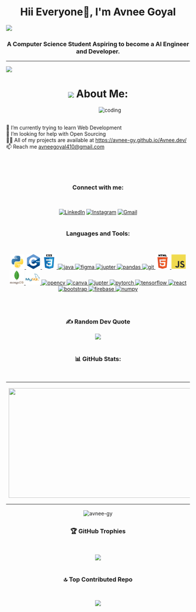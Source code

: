 

<h1 align="center">Hii Everyone👋, I'm Avnee Goyal</h1>
<img src="https://user-images.githubusercontent.com/73097560/115834477-dbab4500-a447-11eb-908a-139a6edaec5c.gif">
<h3 align="center">A Computer Science Student Aspiring to become a AI Engineer and Developer. </h3>

---
[![](https://visitcount.itsvg.in/api?id=avnee-gy&icon=8&color=11)](https://visitcount.itsvg.in)

<h1 align="center"> <img src="https://github.com/TheDudeThatCode/TheDudeThatCode/blob/master/Assets/Developer.gif" width="45" align="center" /> About Me:</h1>
<img align ="right" alt="coding" width="250" src="https://media.giphy.com/media/paTz7UZbPfTZFRYnnB/giphy.gif">

<br><br>

🌱 I’m currently trying to learn Web Development<br> 🤝 I’m looking for help with Open Sourcing<br>👨‍💻 All of my projects are available at https://avnee-gy.github.io/Avnee.dev/<br>📫 Reach me avneegoyal410@gmail.com<br>

<br>
<br>

# <h3 align="center">Connect with me:</h3><br>
<p align="center">
<a href="http://www.linkedin.com/in/avnee-goyal-0410abc" target="_blank"><img align="center" src="https://www.vectorlogo.zone/logos/linkedin/linkedin-icon.svg" alt="LinkedIn" height="30"/></a>
<a href="https://www.instagram.com/avnee_goyal/" target="_blank"><img align="center" src="https://www.vectorlogo.zone/logos/instagram/instagram-icon.svg" alt="Instagram" height="30" /></a>
<a href="mailto:avneegoyal410@gmail.com">
<img align="center" alt="Gmail" src="https://www.vectorlogo.zone/logos/gmail/gmail-icon.svg" height="30" /></a>
</p>

# <h3 align="center">Languages and Tools:</h3><br>
<p align="center"> <a href="https://www.python.org" target="_blank"> <img src="https://raw.githubusercontent.com/devicons/devicon/master/icons/python/python-original.svg" alt="python" width="40" height="40"/> </a> 
<a href="https://www.w3schools.com/cpp/" target="_blank" rel="noreferrer"> <img src="https://raw.githubusercontent.com/devicons/devicon/master/icons/cplusplus/cplusplus-original.svg" alt="cplusplus" width="40" height="40"/> </a> 
<a href="https://www.w3schools.com/css/" target="_blank" rel="noreferrer"> <img src="https://raw.githubusercontent.com/devicons/devicon/master/icons/css3/css3-original-wordmark.svg" alt="css3" width="40" height="40"/> </a>
<a href="https://www.java.com" target="_blank"> <img src="https://cdn.jsdelivr.net/gh/devicons/devicon/icons/java/java-original-wordmark.svg" alt="java" width="40" height="40"/> </a>
<a href="https://www.figma.com/" target="_blank" rel="noreferrer"> <img src="https://www.vectorlogo.zone/logos/figma/figma-icon.svg" alt="figma" width="40" height="40"/> </a> 
  <a href="https://www.anaconda.com" target="_blank"> <img src="https://cdn.jsdelivr.net/gh/devicons/devicon/icons/jupyter/jupyter-original-wordmark.svg" alt="jupter" width="40" height="40"/> </a> 
  <a href="https://www.pandas.com" target="_blank"> <img src="https://cdn.jsdelivr.net/gh/devicons/devicon/icons/pandas/pandas-original-wordmark.svg" alt="pandas" width="40" height="40"/> </a>
  <a href="https://git-scm.com/" target="_blank" rel="noreferrer"> <img src="https://www.vectorlogo.zone/logos/git-scm/git-scm-icon.svg" alt="git" width="40" height="40"/> </a> 
  <a href="https://www.w3.org/html/" target="_blank" rel="noreferrer"> <img src="https://raw.githubusercontent.com/devicons/devicon/master/icons/html5/html5-original-wordmark.svg" alt="html5" width="40" height="40"/> </a> 
  <a href="https://developer.mozilla.org/en-US/docs/Web/JavaScript" target="_blank" rel="noreferrer"> <img src="https://raw.githubusercontent.com/devicons/devicon/master/icons/javascript/javascript-original.svg" alt="javascript" width="40" height="40"/> </a> 
  <a href="https://www.mongodb.com/" target="_blank" rel="noreferrer"> <img src="https://raw.githubusercontent.com/devicons/devicon/master/icons/mongodb/mongodb-original-wordmark.svg" alt="mongodb" width="40" height="40"/> </a> 
  <a href="https://www.mysql.com/" target="_blank" rel="noreferrer"> <img src="https://raw.githubusercontent.com/devicons/devicon/master/icons/mysql/mysql-original-wordmark.svg" alt="mysql" width="40" height="40"/> </a> 
  <a href="https://opencv.org/" target="_blank" rel="noreferrer"> <img src="https://www.vectorlogo.zone/logos/opencv/opencv-icon.svg" alt="opencv" width="40" height="40"/> </a> 
  <a href="https://canva.com/" target="_blank"> <img src="https://cdn.jsdelivr.net/gh/devicons/devicon/icons/canva/canva-original.svg" alt="canva" width="40" height="40"> </a>
  <a href="https://code.visualstudio.com/" target="_blank"> <img src="https://cdn.jsdelivr.net/gh/devicons/devicon/icons/vscode/vscode-original.svg" alt="jupter" width="40" height="40"> </a>
  <a href="https://code.visualstudio.com/" target="_blank"> <img src="https://www.vectorlogo.zone/logos/pytorch/pytorch-icon.svg" alt="pytorch" width="40" height="40"> </a>
 <a href="https://code.visualstudio.com/" target="_blank"> <img src="https://www.vectorlogo.zone/logos/tensorflow/tensorflow-icon.svg" alt="tensorflow" width="40" height="40"> </a> 
   <a href="https://code.visualstudio.com/" target="_blank"> <img src="https://www.vectorlogo.zone/logos/reactjs/reactjs-icon.svg" alt="react" width="40" height="40"> </a>
  <a href="https://code.visualstudio.com/" target="_blank"> <img src="https://www.vectorlogo.zone/logos/getbootstrap/getbootstrap-icon.svg" alt="bootstrap" width="40" height="40"> </a>
   <a href="https://code.visualstudio.com/" target="_blank"> <img src="https://www.vectorlogo.zone/logos/firebase/firebase-icon.svg" alt="firebase" width="40" height="40"> </a>
   <a href="https://code.visualstudio.com/" target="_blank"> <img src="https://www.vectorlogo.zone/logos/numpy/numpy-icon.svg" alt="numpy" width="40" height="40"> </a>
</p><br>


 
# <h3 align="center">✍️ Random Dev Quote </h3>
<p align="center"><img src="https://quotes-github-readme.vercel.app/api?type=horizontal&theme=radical"></img></p>





# <h3 align="center">📊 GitHub Stats:</h3></br>

<table>
<tr>
  <td align="center">
  <p align="center">
  <a href="https://github.com/avnee-gy">
    <img align="center" height="300px" width="600" src="https://github-readme-stats.vercel.app/api?username=avnee-gy&theme=synthwave&hide_border=true&include_all_commits=false&count_private=true"/>
  </a>
  </td>
  <td align="center">
  <a href="https://github.com/avnee-gy">
  <img align="center" height="200px" width="600" src="https://github-readme-streak-stats.herokuapp.com/?user=avnee-gy&theme=synthwave&hide_border=true" />
  </a>
  </td>
</p>
</details>
</table>
<p align="center"><img align="center" src="https://github-readme-stats.vercel.app/api/top-langs/?username=avnee-gy&theme=synthwave&hide_border=true&include_all_commits=false&count_private=true&layout=compact" alt="avnee-gy" /></p>
  
  


## <h3 align="center"> 🏆 GitHub Trophies </h3></br>

<p align="center"><img src="https://github-profile-trophy.vercel.app/?username=avnee-gy&theme=dracula&no-frame=true&no-bg=true&margin-w=4"></img></p>

# <h3 align="center">🔝 Top Contributed Repo </h3></br>
  <p align="center"><img src="https://github-contributor-stats.vercel.app/api?username=avnee-gy&limit=5&theme=dracula&combine_all_yearly_contributions=true"></img></p>
  



